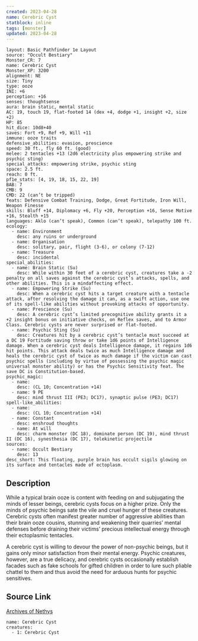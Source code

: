 ```yaml
---
created: 2023-04-28
name: Cerebric Cyst
statblock: inline
tags: [monster]
updated: 2023-04-28
---
```

```statblock
layout: Basic Pathfinder 1e Layout
source: "Occult Bestiary"
Monster_CR: 7
name: Cerebric Cyst
Monster_XP: 3200
alignment: NE
size: Tiny
type: ooze
INI: +6
perception: +16
senses: thoughtsense
aura: brain static, mental static
AC: 19, touch 19, flat-footed 14 (dex +4, dodge +1, insight +2, size +2)
HP: 85
hit_dice: 10d8+40
saves: Fort +9, Ref +9, Will +11
immune: ooze traits
defensive_abilities: evasion, prescience
speed: 30 ft., fly 60 ft. (good)
melee: 2 tentacles +13 (2d6 electricity plus empowering strike and psychic sting)
special_attacks: empowering strike, psychic sting
space: 2.5 ft.
reach: 0 ft.
pf1e_stats: [4, 19, 18, 15, 22, 19]
BAB: 7
CMB: 9
CMD: 22 (can’t be tripped)
feats: Defensive Combat Training, Dodge, Great Fortitude, Iron Will, Weapon Finesse
skills: Bluff +14, Diplomacy +6, Fly +20, Perception +16, Sense Motive +16, Stealth +15
languages: Aklo (can’t speak), Common (can’t speak), telepathy 100 ft.
ecology:
  - name: Environment
    desc: any ruins or underground
  - name: Organisation
    desc: solitary, pair, flight (3-6), or colony (7-12)
  - name: Treasure
    desc: incidental
special_abilities:
  - name: Brain Static (Su)
    desc: While within 30 feet of a cerebric cyst, creatures take a -2 penalty on all saves against the cerebric cyst’s attacks, spells, and other abilities. This is a mindaffecting effect.
  - name: Empowering Strike (Su)
    desc: When a cerebric cyst hits a target creature with a tentacle attack, after resolving the damage it can, as a swift action, use one of its spell-like abilities without provoking attacks of opportunity.
  - name: Prescience (Su)
    desc: A cerebric cyst’s limited precognitive ability grants it a +2 insight bonus on initiative checks, on Reflex saves, and to Armor Class. Cerebric cysts are never surprised or flat-footed.
  - name: Psychic Sting (Su)
    desc: Creatures hit by a cerebric cyst’s tentacle must succeed at a DC 19 Fortitude saving throw or take 1d6 points of Intelligence damage. When a cerebric cyst deals Intelligence damage, it regains 1d6 hit points. This attack deals twice as much Intelligence damage and heals the cerebric cyst of twice as much damage if the victim can cast psychic spells (including by virtue of possessing the psychic magic universal monster ability) or has the Psychic Sensitivity feat. The save DC is Constitution-based.
psychic_magic:
  - name:
    desc: (CL 10; Concentration +14)
  - name: 9 PE
    desc: mind thrust III (PE3; DC17), synaptic pulse (PE3; DC17)
spell-like_abilities:
  - name:
    desc: (CL 10; Concentration +14)
  - name: Constant
    desc: enshroud thoughts
  - name: At will
    desc: charm monster (DC 18), dominate person (DC 19), mind thrust II (DC 16), synesthesia (DC 17), telekinetic projectile
sources:
  - name: Occult Bestiary
    desc: 13
desc_short: This floating, purple brain has occult sigils glowing on its surface and tentacles made of ectoplasm.
```
## Description
While a typical brain ooze is content with feeding on and subjugating the minds of lesser beings, cerebric cysts focus on a higher prize. Only the minds of psychic beings sate the vile and cruel hunger of these creatures. Cerebric cysts often manifest greater number of aggressive abilities than their brain ooze cousins, stunning and weakening their quarries’ mental defenses before draining their victims’ precious intellectual energy through their ectoplasmic tentacles.

A cerebric cyst is willing to devour the power of non-psychic beings, but it gains only minor satisfaction from their mental energy. Psychic creatures, however, are a true delicacy, and cerebric cysts occasionally establish facades such as fake schools for gifted children in order to lure such pliable chattel to them and thus avoid the need for arduous hunts for psychic sensitives.
## Source Link
[Archives of Nethys](https://aonprd.com/MonsterDisplay.aspx?ItemName=Cerebric%20Cyst)
```encounter-table
name: Cerebric Cyst
creatures:
  - 1: Cerebric Cyst
```
